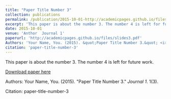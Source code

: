```yaml
---
title: "Paper Title Number 3"
collection: publications
permalink: /publication/2015-10-01-http://academicpages.github.io/files/paper3.pdf
excerpt: 'This paper is about the number 3. The number 4 is left for future work.'
date: 2015-10-01
venue: 'Anthor  Journal 1'
paperurl: 'http://academicpages.github.io/files/slides3.pdf'
Authors: 'Your Name, You. (2015). &quot;Paper Title Number 3.&quot; <i>Journal 1</i>. 1(3).'
citation: 'paper-title-number-3'
---
```

This paper is about the number 3. The number 4 is left for future work.

[Download paper here](http://academicpages.github.io/files/slides3.pdf)

Authors: Your Name, You. (2015). "Paper Title Number 3." <i>Journal 1</i>. 1(3).


Citation: paper-title-number-3